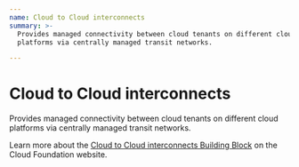 ```yaml
---
name: Cloud to Cloud interconnects
summary: >-
  Provides managed connectivity between cloud tenants on different cloud
  platforms via centrally managed transit networks.

---
```


# Cloud to Cloud interconnects

Provides managed connectivity between cloud tenants on different cloud platforms via centrally managed transit networks.

Learn more about the [Cloud to Cloud interconnects Building Block](https://cloudfoundation.org/maturity-model/service-ecosystem/cloud-to-cloud-interconnects.html) on the Cloud Foundation website.
